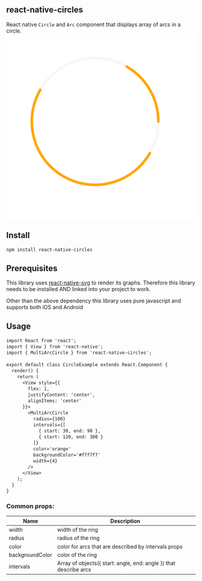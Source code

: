 ## react-native-circles 

React native `Circle` and `Arc` component that displays array of arcs in a circle.
![arc circle progress](images/1.png)

## Install
```
npm install react-native-circles
```

## Prerequisites


This library uses [react-native-svg](https://github.com/react-native-community/react-native-svg) to render its graphs. Therefore this library needs to be installed AND linked into your project to work.

Other than the above dependency this library uses pure javascript and supports both iOS and Android


## Usage

```
import React from 'react';
import { View } from 'react-native';
import { MultiArcCircle } from 'react-native-circles';

export default class CircleExample extends React.Component {
  render() {
    return (
      <View style={{
        flex: 1,
        justifyContent: 'center',
        alignItems: 'center'
      }}>
        <MultiArcCircle
          radius={100}
          intervals={[
            { start: 30, end: 90 },
            { start: 120, end: 300 }
          ]}
          color='orange'
          backgroundColor='#f7f7f7'
          width={4}
        />
      </View>
    );
  }
}
```

### Common props:

Name            | Description  
----------------|-----------------------------
width           | width of the ring    
radius          | radius of the ring   
color           | color for arcs that are described by intervals props    
backgroundColor | color of the ring     
intervals       | Array of objects({ start: angle, end: angle }) that describe arcs
